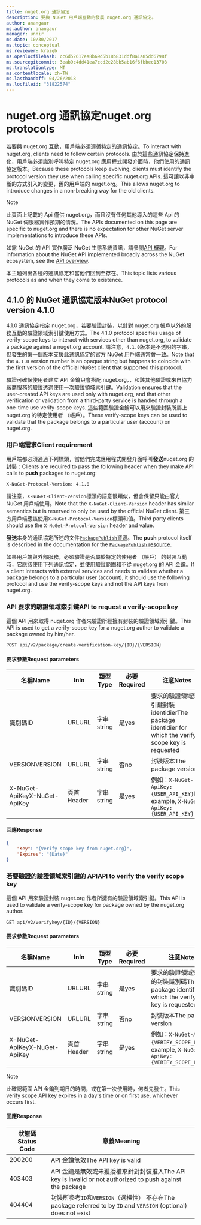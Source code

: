 ```yaml
---
title: nuget.org 通訊協定
description: 要與 NuGet 用戶端互動的發展 nuget.org 通訊協定。
author: anangaur
ms.author: anangaur
manager: unnir
ms.date: 10/30/2017
ms.topic: conceptual
ms.reviewer: kraigb
ms.openlocfilehash: cc6d52617ea8b69d5b18b831ddf8a1a85dd6798f
ms.sourcegitcommit: 3eab9c4dd41ea7ccd2c28bb5ab16f6fbbec13708
ms.translationtype: MT
ms.contentlocale: zh-TW
ms.lasthandoff: 04/26/2018
ms.locfileid: "31822574"
---
```

# <a name="nugetorg-protocols"></a><span data-ttu-id="ea774-103">nuget.org 通訊協定</span><span class="sxs-lookup"><span data-stu-id="ea774-103">nuget.org protocols</span></span>

<span data-ttu-id="ea774-104">若要與 nuget.org 互動，用戶端必須遵循特定的通訊協定。</span><span class="sxs-lookup"><span data-stu-id="ea774-104">To interact with nuget.org, clients need to follow certain protocols.</span></span> <span data-ttu-id="ea774-105">由於這些通訊協定保持進化，用戶端必須識別呼叫特定 nuget.org 應用程式開發介面時，他們使用的通訊協定版本。</span><span class="sxs-lookup"><span data-stu-id="ea774-105">Because these protocols keep evolving, clients must identify the protocol version they use when calling specific nuget.org APIs.</span></span> <span data-ttu-id="ea774-106">這可讓以非中斷的方式引入的變更，舊的用戶端的 nuget.org。</span><span class="sxs-lookup"><span data-stu-id="ea774-106">This allows nuget.org to introduce changes in a non-breaking way for the old clients.</span></span>

> [!Note]
> <span data-ttu-id="ea774-107">此頁面上記載的 Api 僅供 nuget.org，而且沒有任何其他導入的這些 Api 的 NuGet 伺服器實作預期的情況。</span><span class="sxs-lookup"><span data-stu-id="ea774-107">The APIs documented on this page are specific to nuget.org and there is no expectation for other NuGet server implementations to introduce these APIs.</span></span> 

<span data-ttu-id="ea774-108">如需 NuGet 的 API 實作廣泛 NuGet 生態系統資訊，請參閱[API 概觀](overview.md)。</span><span class="sxs-lookup"><span data-stu-id="ea774-108">For information about the NuGet API implemented broadly across the NuGet ecosystem, see the [API overview](overview.md).</span></span>

<span data-ttu-id="ea774-109">本主題列出各種的通訊協定和當他們回到至存在。</span><span class="sxs-lookup"><span data-stu-id="ea774-109">This topic lists various protocols as and when they come to existence.</span></span>

## <a name="nuget-protocol-version-410"></a><span data-ttu-id="ea774-110">4.1.0 的 NuGet 通訊協定版本</span><span class="sxs-lookup"><span data-stu-id="ea774-110">NuGet protocol version 4.1.0</span></span>

<span data-ttu-id="ea774-111">4.1.0 通訊協定指定 nuget.org，若要驗證封裝，以針對 nuget.org 帳戶以外的服務互動的驗證領域索引鍵使用方式。</span><span class="sxs-lookup"><span data-stu-id="ea774-111">The 4.1.0 protocol specifies usage of verify-scope keys to interact with services other than nuget.org, to validate a package against a nuget.org account.</span></span> <span data-ttu-id="ea774-112">請注意，`4.1.0`版本是不透明的字串，但發生的第一個版本支援此通訊協定的官方 NuGet 用戶端通常會一致。</span><span class="sxs-lookup"><span data-stu-id="ea774-112">Note that the `4.1.0` version number is an opaque string but happens to coincide with the first version of the official NuGet client that supported this protocol.</span></span>

<span data-ttu-id="ea774-113">驗證可確保使用者建立 API 金鑰只會搭配 nuget.org，，和該其他驗證或來自協力廠商服務的驗證透過使用一次驗證領域索引鍵。</span><span class="sxs-lookup"><span data-stu-id="ea774-113">Validation ensures that the user-created API keys are used only with nuget.org, and that other verification or validation from a third-party service is handled through a one-time use verify-scope keys.</span></span> <span data-ttu-id="ea774-114">這些範圍驗證金鑰可以用來驗證封裝所屬上 nuget.org 的特定使用者 （帳戶）。</span><span class="sxs-lookup"><span data-stu-id="ea774-114">These verify-scope keys can be used to validate that the package belongs to a particular user (account) on nuget.org.</span></span>

### <a name="client-requirement"></a><span data-ttu-id="ea774-115">用戶端需求</span><span class="sxs-lookup"><span data-stu-id="ea774-115">Client requirement</span></span>

<span data-ttu-id="ea774-116">用戶端都必須通過下列標頭，當他們完成應用程式開發介面呼叫**發送**nuget.org 的封裝：</span><span class="sxs-lookup"><span data-stu-id="ea774-116">Clients are required to pass the following header when they make API calls to **push** packages to nuget.org:</span></span>

    X-NuGet-Protocol-Version: 4.1.0

<span data-ttu-id="ea774-117">請注意，`X-NuGet-Client-Version`標頭的語意很類似，但會保留只能由官方 NuGet 用戶端使用。</span><span class="sxs-lookup"><span data-stu-id="ea774-117">Note that the `X-NuGet-Client-Version` header has similar semantics but is reserved to only be used by the official NuGet client.</span></span> <span data-ttu-id="ea774-118">第三方用戶端應該使用`X-NuGet-Protocol-Version`標頭和值。</span><span class="sxs-lookup"><span data-stu-id="ea774-118">Third party clients should use the `X-NuGet-Protocol-Version` header and value.</span></span>

<span data-ttu-id="ea774-119">**發送**本身的通訊協定所述的文件[`PackagePublish`資源](package-publish-resource.md)。</span><span class="sxs-lookup"><span data-stu-id="ea774-119">The **push** protocol itself is described in the documentation for the [`PackagePublish` resource](package-publish-resource.md).</span></span>

<span data-ttu-id="ea774-120">如果用戶端與外部服務，必須驗證是否屬於特定的使用者 （帳戶） 的封裝互動時，它應該使用下列通訊協定，並使用驗證範圍和不從 nuget.org 的 API 金鑰。</span><span class="sxs-lookup"><span data-stu-id="ea774-120">If a client interacts with external services and needs to validate whether a package belongs to a particular user (account), it should use the following protocol and use the verify-scope keys and not the API keys from nuget.org.</span></span>

### <a name="api-to-request-a-verify-scope-key"></a><span data-ttu-id="ea774-121">API 要求的驗證領域索引鍵</span><span class="sxs-lookup"><span data-stu-id="ea774-121">API to request a verify-scope key</span></span>

<span data-ttu-id="ea774-122">這個 API 用來取得 nuget.org 作者來驗證所經擁有封裝的驗證領域索引鍵。</span><span class="sxs-lookup"><span data-stu-id="ea774-122">This API is used to get a verify-scope key for a nuget.org author to validate a package owned by him/her.</span></span>

    POST api/v2/package/create-verification-key/{ID}/{VERSION}

#### <a name="request-parameters"></a><span data-ttu-id="ea774-123">要求參數</span><span class="sxs-lookup"><span data-stu-id="ea774-123">Request parameters</span></span>

<span data-ttu-id="ea774-124">名稱</span><span class="sxs-lookup"><span data-stu-id="ea774-124">Name</span></span>           | <span data-ttu-id="ea774-125">In</span><span class="sxs-lookup"><span data-stu-id="ea774-125">In</span></span>     | <span data-ttu-id="ea774-126">類型</span><span class="sxs-lookup"><span data-stu-id="ea774-126">Type</span></span>   | <span data-ttu-id="ea774-127">必要</span><span class="sxs-lookup"><span data-stu-id="ea774-127">Required</span></span> | <span data-ttu-id="ea774-128">注意</span><span class="sxs-lookup"><span data-stu-id="ea774-128">Notes</span></span>
-------------- | ------ | ------ | -------- | -----
<span data-ttu-id="ea774-129">識別碼</span><span class="sxs-lookup"><span data-stu-id="ea774-129">ID</span></span>             | <span data-ttu-id="ea774-130">URL</span><span class="sxs-lookup"><span data-stu-id="ea774-130">URL</span></span>    | <span data-ttu-id="ea774-131">字串</span><span class="sxs-lookup"><span data-stu-id="ea774-131">string</span></span> | <span data-ttu-id="ea774-132">是</span><span class="sxs-lookup"><span data-stu-id="ea774-132">yes</span></span>      | <span data-ttu-id="ea774-133">要求的驗證領域索引鍵封裝 identidier</span><span class="sxs-lookup"><span data-stu-id="ea774-133">The package identidier for which the verify scope key is requested</span></span>
<span data-ttu-id="ea774-134">VERSION</span><span class="sxs-lookup"><span data-stu-id="ea774-134">VERSION</span></span>        | <span data-ttu-id="ea774-135">URL</span><span class="sxs-lookup"><span data-stu-id="ea774-135">URL</span></span>    | <span data-ttu-id="ea774-136">字串</span><span class="sxs-lookup"><span data-stu-id="ea774-136">string</span></span> | <span data-ttu-id="ea774-137">否</span><span class="sxs-lookup"><span data-stu-id="ea774-137">no</span></span>       | <span data-ttu-id="ea774-138">封裝版本</span><span class="sxs-lookup"><span data-stu-id="ea774-138">The package version</span></span>
<span data-ttu-id="ea774-139">X-NuGet-ApiKey</span><span class="sxs-lookup"><span data-stu-id="ea774-139">X-NuGet-ApiKey</span></span> | <span data-ttu-id="ea774-140">頁首</span><span class="sxs-lookup"><span data-stu-id="ea774-140">Header</span></span> | <span data-ttu-id="ea774-141">字串</span><span class="sxs-lookup"><span data-stu-id="ea774-141">string</span></span> | <span data-ttu-id="ea774-142">是</span><span class="sxs-lookup"><span data-stu-id="ea774-142">yes</span></span>      | <span data-ttu-id="ea774-143">例如：`X-NuGet-ApiKey: {USER_API_KEY}`</span><span class="sxs-lookup"><span data-stu-id="ea774-143">For example, `X-NuGet-ApiKey: {USER_API_KEY}`</span></span>

#### <a name="response"></a><span data-ttu-id="ea774-144">回應</span><span class="sxs-lookup"><span data-stu-id="ea774-144">Response</span></span>

```json
{
    "Key": "{Verify scope key from nuget.org}",
    "Expires": "{Date}"
}
```

### <a name="api-to-verify-the-verify-scope-key"></a><span data-ttu-id="ea774-145">若要驗證的驗證領域索引鍵的 API</span><span class="sxs-lookup"><span data-stu-id="ea774-145">API to verify the verify scope key</span></span>

<span data-ttu-id="ea774-146">這個 API 用來驗證封裝 nuget.org 作者所擁有的驗證領域索引鍵。</span><span class="sxs-lookup"><span data-stu-id="ea774-146">This API is used to validate a verify-scope key for package owned by the nuget.org author.</span></span>

    GET api/v2/verifykey/{ID}/{VERSION}

#### <a name="request-parameters"></a><span data-ttu-id="ea774-147">要求參數</span><span class="sxs-lookup"><span data-stu-id="ea774-147">Request parameters</span></span>

<span data-ttu-id="ea774-148">名稱</span><span class="sxs-lookup"><span data-stu-id="ea774-148">Name</span></span>           | <span data-ttu-id="ea774-149">In</span><span class="sxs-lookup"><span data-stu-id="ea774-149">In</span></span>     | <span data-ttu-id="ea774-150">類型</span><span class="sxs-lookup"><span data-stu-id="ea774-150">Type</span></span>   | <span data-ttu-id="ea774-151">必要</span><span class="sxs-lookup"><span data-stu-id="ea774-151">Required</span></span> | <span data-ttu-id="ea774-152">注意</span><span class="sxs-lookup"><span data-stu-id="ea774-152">Notes</span></span>
-------------  | ------ | ------ | -------- | -----
<span data-ttu-id="ea774-153">識別碼</span><span class="sxs-lookup"><span data-stu-id="ea774-153">ID</span></span>             | <span data-ttu-id="ea774-154">URL</span><span class="sxs-lookup"><span data-stu-id="ea774-154">URL</span></span>    | <span data-ttu-id="ea774-155">字串</span><span class="sxs-lookup"><span data-stu-id="ea774-155">string</span></span> | <span data-ttu-id="ea774-156">是</span><span class="sxs-lookup"><span data-stu-id="ea774-156">yes</span></span>      | <span data-ttu-id="ea774-157">要求的驗證領域索引鍵的封裝識別碼</span><span class="sxs-lookup"><span data-stu-id="ea774-157">The package identifier for which the verify scope key is requested</span></span>
<span data-ttu-id="ea774-158">VERSION</span><span class="sxs-lookup"><span data-stu-id="ea774-158">VERSION</span></span>        | <span data-ttu-id="ea774-159">URL</span><span class="sxs-lookup"><span data-stu-id="ea774-159">URL</span></span>    | <span data-ttu-id="ea774-160">字串</span><span class="sxs-lookup"><span data-stu-id="ea774-160">string</span></span> | <span data-ttu-id="ea774-161">否</span><span class="sxs-lookup"><span data-stu-id="ea774-161">no</span></span>       | <span data-ttu-id="ea774-162">封裝版本</span><span class="sxs-lookup"><span data-stu-id="ea774-162">The package version</span></span>
<span data-ttu-id="ea774-163">X-NuGet-ApiKey</span><span class="sxs-lookup"><span data-stu-id="ea774-163">X-NuGet-ApiKey</span></span> | <span data-ttu-id="ea774-164">頁首</span><span class="sxs-lookup"><span data-stu-id="ea774-164">Header</span></span> | <span data-ttu-id="ea774-165">字串</span><span class="sxs-lookup"><span data-stu-id="ea774-165">string</span></span> | <span data-ttu-id="ea774-166">是</span><span class="sxs-lookup"><span data-stu-id="ea774-166">yes</span></span>      | <span data-ttu-id="ea774-167">例如：`X-NuGet-ApiKey: {VERIFY_SCOPE_KEY}`</span><span class="sxs-lookup"><span data-stu-id="ea774-167">For example, `X-NuGet-ApiKey: {VERIFY_SCOPE_KEY}`</span></span>

> [!Note]
> <span data-ttu-id="ea774-168">此確認範圍 API 金鑰到期日的時間，或在第一次使用時，何者先發生。</span><span class="sxs-lookup"><span data-stu-id="ea774-168">This verify scope API key expires in a day's time or on first use, whichever occurs first.</span></span>

#### <a name="response"></a><span data-ttu-id="ea774-169">回應</span><span class="sxs-lookup"><span data-stu-id="ea774-169">Response</span></span>

<span data-ttu-id="ea774-170">狀態碼</span><span class="sxs-lookup"><span data-stu-id="ea774-170">Status Code</span></span> | <span data-ttu-id="ea774-171">意義</span><span class="sxs-lookup"><span data-stu-id="ea774-171">Meaning</span></span>
----------- | -------
<span data-ttu-id="ea774-172">200</span><span class="sxs-lookup"><span data-stu-id="ea774-172">200</span></span>         | <span data-ttu-id="ea774-173">API 金鑰無效</span><span class="sxs-lookup"><span data-stu-id="ea774-173">The API key is valid</span></span>
<span data-ttu-id="ea774-174">403</span><span class="sxs-lookup"><span data-stu-id="ea774-174">403</span></span>         | <span data-ttu-id="ea774-175">API 金鑰是無效或未獲授權來針對封裝推入</span><span class="sxs-lookup"><span data-stu-id="ea774-175">The API key is invalid or not authorized to push against the package</span></span>
<span data-ttu-id="ea774-176">404</span><span class="sxs-lookup"><span data-stu-id="ea774-176">404</span></span>         | <span data-ttu-id="ea774-177">封裝所參考`ID`和`VERSION`（選擇性） 不存在</span><span class="sxs-lookup"><span data-stu-id="ea774-177">The package referred to by `ID` and `VERSION` (optional) does not exist</span></span>
